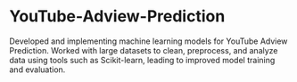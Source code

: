 # YouTube-Adview-Prediction
Developed and implementing machine learning models for YouTube Adview Prediction. Worked with large datasets to clean, preprocess, and analyze data using tools such as Scikit-learn, leading to improved model training and evaluation. 
